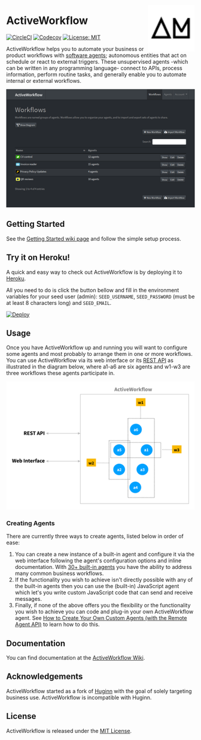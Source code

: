 <a href="https://www.automaticmode.com"><img src="media/AML-logo.svg" width="125" height="125" align="right" /></a>

# ActiveWorkflow

[![CircleCI](https://circleci.com/gh/automaticmode/active_workflow.svg?style=shield)](https://circleci.com/gh/automaticmode/active_workflow)
[![Codecov](https://codecov.io/gh/automaticmode/active_workflow/branch/master/graph/badge.svg)](https://codecov.io/gh/automaticmode/active_workflow)
[![License: MIT](https://img.shields.io/badge/License-MIT-green.svg)](LICENSE)


ActiveWorkflow helps you to automate your business or product workflows with [software agents](https://en.wikipedia.org/wiki/Software_agent); autonomous
entities that act on schedule or react to external triggers. These unsupervised agents -which can be written in any programming language- connect to APIs, process information, perform routine tasks, and generally enable you to automate internal or external workflows.


<img src="media/workflows_screenshot.png"
     srcset="media/workflows_screenshot@2x.png 2x"
     alt="Main view">

## Getting Started

See the [Getting Started wiki page](https://github.com/automaticmode/active_workflow/wiki/Getting-Started) and follow the simple setup process. 

## Try it on Heroku!

A quick and easy way to check out ActiveWorkflow is by deploying it to
[Heroku](https://www.heroku.com/).

All you need to do is click the button bellow and fill in the environment variables for your seed user (admin):
`SEED_USERNAME`, `SEED_PASSWORD` (must be at least 8 characters long) and `SEED_EMAIL`.

[![Deploy](https://www.herokucdn.com/deploy/button.svg)](https://heroku.com/deploy?template=https://github.com/automaticmode/active_workflow)

## Usage

Once you have ActiveWorkflow up and running you will want to configure some agents and most probably to arrange them in one or more workflows. You can use ActiveWorkflow via its web interface or its [REST API](https://github.com/automaticmode/active_workflow/wiki/REST-API) as illustrated in the diagram below, where a1-a6 are six agents and w1-w3 are three workflows these agents participate in.

<img src="media/AW_usage_diagram.svg" alt="ActiveWorkflow system overview diagram" />

### Creating Agents

There are currently three ways to create agents, listed below in order of ease:

1. You can create a new instance of a built-in agent and configure it via the web interface following the agent's configuration options and inline documentation. With [30+ built-in agents](https://github.com/automaticmode/active_workflow/wiki/List-of-Built-In-Agents) you have the ability to address many common business workflows.
2. If the functionality you wish to achieve isn't directly possible with any of the built-in agents then you can use the (built-in) JavaScript agent which let's you write custom JavaScript code that can send and receive messages.
3. Finally, if none of the above offers you the flexibility or the functionality you wish to achieve you can code and plug-in your own ActiveWorkflow agent. See [How to Create Your Own Custom Agents (with the Remote Agent API)](https://github.com/automaticmode/active_workflow/wiki/Remote-Agent-API) to learn how to do this.

## Documentation

You can find documentation at the [ActiveWorkflow Wiki](https://github.com/automaticmode/active_workflow/wiki).

## Acknowledgements

ActiveWorkflow started as a fork of [Huginn](https://github.com/huginn/huginn) with the
goal of solely targeting business use. ActiveWorkflow is incompatible with Huginn.


## License

ActiveWorkflow is released under the [MIT License](LICENSE).
